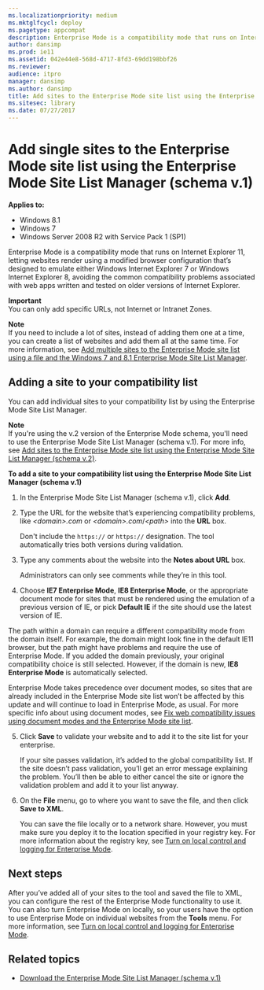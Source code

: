 ```yaml
---
ms.localizationpriority: medium
ms.mktglfcycl: deploy
ms.pagetype: appcompat
description: Enterprise Mode is a compatibility mode that runs on Internet Explorer 11, letting websites render using a modified browser configuration that's designed to emulate either Windows Internet Explorer 7 or Windows Internet Explorer 8, avoiding the common compatibility problems associated with web apps written and tested on older versions of Internet Explorer.
author: dansimp
ms.prod: ie11
ms.assetid: 042e44e8-568d-4717-8fd3-69dd198bbf26
ms.reviewer: 
audience: itpromanager: dansimp
ms.author: dansimp
title: Add sites to the Enterprise Mode site list using the Enterprise Mode Site List Manager (schema v.1) (Internet Explorer 11 for IT Pros)
ms.sitesec: library
ms.date: 07/27/2017
---
```



# Add single sites to the Enterprise Mode site list using the Enterprise Mode Site List Manager (schema v.1)

**Applies to:**

-   Windows 8.1
-   Windows 7
-   Windows Server 2008 R2 with Service Pack 1 (SP1)

Enterprise Mode is a compatibility mode that runs on Internet Explorer 11, letting websites render using a modified browser configuration that’s designed to emulate either Windows Internet Explorer 7 or Windows Internet Explorer 8, avoiding the common compatibility problems associated with web apps written and tested on older versions of Internet Explorer.<p>**Important**<br>You can only add specific URLs, not Internet or Intranet Zones.

<p><strong>Note</strong><br>If you need to include a lot of sites, instead of adding them one at a time, you can create a list of websites and add them all at the same time. For more information, see <a href="add-multiple-sites-to-enterprise-mode-site-list-using-the-version-1-schema-and-enterprise-mode-tool.md" data-raw-source="[Add multiple sites to the Enterprise Mode site list using a file and the Windows 7 and 8.1 Enterprise Mode Site List Manager](add-multiple-sites-to-enterprise-mode-site-list-using-the-version-1-schema-and-enterprise-mode-tool.md)">Add multiple sites to the Enterprise Mode site list using a file and the Windows 7 and 8.1 Enterprise Mode Site List Manager</a>.

## Adding a site to your compatibility list
You can add individual sites to your compatibility list by using the Enterprise Mode Site List Manager.
<p><strong>Note</strong><br>If you&#39;re using the v.2 version of the Enterprise Mode schema, you&#39;ll need to use the Enterprise Mode Site List Manager (schema v.1). For more info, see <a href="add-single-sites-to-enterprise-mode-site-list-using-the-version-2-enterprise-mode-tool.md" data-raw-source="[Add sites to the Enterprise Mode site list using the Enterprise Mode Site List Manager (schema v.2)](add-single-sites-to-enterprise-mode-site-list-using-the-version-2-enterprise-mode-tool.md)">Add sites to the Enterprise Mode site list using the Enterprise Mode Site List Manager (schema v.2)</a>.

 **To add a site to your compatibility list using the Enterprise Mode Site List Manager (schema v.1)**

1.  In the Enterprise Mode Site List Manager (schema v.1), click **Add**.

2.  Type the URL for the website that’s experiencing compatibility problems, like *&lt;domain&gt;.com* or *&lt;domain&gt;.com*/*&lt;path&gt;* into the **URL** box.<p>
Don't include the `https://` or `https://` designation. The tool automatically tries both versions during validation.

3.  Type any comments about the website into the **Notes about URL** box.<p>
Administrators can only see comments while they’re in this tool.

4.  Choose **IE7 Enterprise Mode**, **IE8 Enterprise Mode**, or the appropriate document mode for sites that must be rendered using the emulation of a previous version of IE, or pick **Default IE** if the site should use the latest version of IE.

The path within a domain can require a different compatibility mode from the domain itself. For example, the domain might look fine in the default IE11 browser, but the path might have problems and require the use of Enterprise Mode. If you added the domain previously, your original compatibility choice is still selected. However, if the domain is new, **IE8 Enterprise Mode** is automatically selected.

Enterprise Mode takes precedence over document modes, so sites that are already included in the Enterprise Mode site list won’t be affected by this update and will continue to load in Enterprise Mode, as usual. For more specific info about using document modes, see [Fix web compatibility issues using document modes and the Enterprise Mode site list](fix-compat-issues-with-doc-modes-and-enterprise-mode-site-list.md).

5. Click **Save** to validate your website and to add it to the site list for your enterprise.<p>
   If your site passes validation, it’s added to the global compatibility list. If the site doesn’t pass validation, you’ll get an error message explaining the problem. You’ll then be able to either cancel the site or ignore the validation problem and add it to your list anyway.

6. On the **File** menu, go to where you want to save the file, and then click **Save to XML**.<p>
   You can save the file locally or to a network share. However, you must make sure you deploy it to the location specified in your registry key. For more information about the registry key, see [Turn on local control and logging for Enterprise Mode](turn-on-local-control-and-logging-for-enterprise-mode.md).

## Next steps
After you’ve added all of your sites to the tool and saved the file to XML, you can configure the rest of the Enterprise Mode functionality to use it. You can also turn Enterprise Mode on locally, so your users have the option to use Enterprise Mode on individual websites from the **Tools** menu. For more information, see [Turn on local control and logging for Enterprise Mode](turn-on-local-control-and-logging-for-enterprise-mode.md).

## Related topics
- [Download the Enterprise Mode Site List Manager (schema v.1)](https://go.microsoft.com/fwlink/p/?LinkID=394378)
 

 



